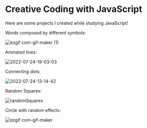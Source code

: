 # Creative Coding with JavaScript

Here are some projects I created while studying JavaScript!

Words composed by different symbols:

![ezgif com-gif-maker (1)](https://user-images.githubusercontent.com/106313973/181137987-16b7a8c9-3d1a-4188-a258-143692c7df33.gif)

Animated lines:

![2022-07-24-19-03-03](https://user-images.githubusercontent.com/106313973/180667609-9889d3d3-506a-486a-9c7f-341c50570557.gif)

Connecting dots:

![2022-07-24-13-14-42](https://user-images.githubusercontent.com/106313973/180656395-51506551-8e2d-47d8-864a-84d6477566fb.gif)

Random Squares:

![randomSquares](https://user-images.githubusercontent.com/106313973/180620495-022f7a68-e730-4c6f-9739-08d56e8f6615.gif)

Circle with random effects:

![ezgif com-gif-maker](https://user-images.githubusercontent.com/106313973/180620720-a1c56151-dca3-487d-a42b-bcc2a2aec21f.gif)

